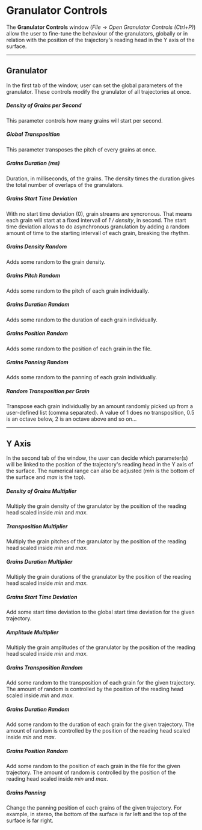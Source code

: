 Granulator Controls
===================

The __Granulator Controls__ window (_File_ -> _Open Granulator Controls (Ctrl+P)_)
allow the user to fine-tune the behaviour of the granulators, globally or in 
relation with the position of the trajectory's reading head in the Y axis of 
the surface.
 
______________________________________________________________________________

Granulator
----------

In the first tab of the window, user can set the global parameters of the 
granulator. These controls modify the granulator of all trajectories at once.

##### Density of Grains per Second #####

This parameter controls how many grains will start per second.
 
##### Global Transposition #####

This parameter transposes the pitch of every grains at once.

##### Grains Duration (ms) #####

Duration, in milliseconds, of the grains. The density times the duration gives
the total number of overlaps of the granulators.

##### Grains Start Time Deviation #####

With no start time deviation (0), grain streams are syncronous. That means each
grain will start at a fixed intervall of _1 / density_, in second. The start
time deviation allows to do asynchronous granulation by adding a random amount
of time to the starting intervall of each grain, breaking the rhythm.
  
##### Grains Density Random #####

Adds some random to the grain density.

##### Grains Pitch Random #####

Adds some random to the pitch of each grain individually.

##### Grains Duration Random #####

Adds some random to the duration of each grain individually.

##### Grains Position Random #####

Adds some random to the position of each grain in the file.

##### Grains Panning Random #####

Adds some random to the panning of each grain individually.

##### Random Transposition per Grain #####

Transpose each grain individually by an amount randomly picked up from a
user-defined list (comma separated). A value of 1 does no transposition, 
0.5 is an octave below, 2 is an octave above and so on...

______________________________________________________________________________

Y Axis
------

In the second tab of the window, the user can decide which parameter(s) will
be linked to the position of the trajectory's reading head in the Y axis of 
the surface. The numerical range can also be adjusted (_min_ is the bottom
of the surface and _max_ is the top).
 
##### Density of Grains Multiplier #####

Multiply the grain density of the granulator by the position of the reading
head scaled inside _min_ and _max_.

##### Transposition Multiplier #####

Multiply the grain pitches of the granulator by the position of the reading
head scaled inside _min_ and _max_.

##### Grains Duration Multiplier #####

Multiply the grain durations of the granulator by the position of the reading
head scaled inside _min_ and _max_.

##### Grains Start Time Deviation #####

Add some start time deviation to the global start time deviation for the given
trajectory. 

##### Amplitude Multiplier #####

Multiply the grain amplitudes of the granulator by the position of the reading
head scaled inside _min_ and _max_.

##### Grains Transposition Random #####

Add some random to the transposition of each grain for the given trajectory.
The amount of random is controlled by the position of the reading head scaled
inside _min_ and _max_. 

##### Grains Duration Random #####

Add some random to the duration of each grain for the given trajectory.
The amount of random is controlled by the position of the reading head scaled
inside _min_ and _max_. 

##### Grains Position Random #####

Add some random to the position of each grain in the file for the given trajectory.
The amount of random is controlled by the position of the reading head scaled
inside _min_ and _max_. 

##### Grains Panning #####

Change the panning position of each grains of the given trajectory. For example, 
in stereo, the bottom of the surface is far left and the top of the surface is 
far right.
